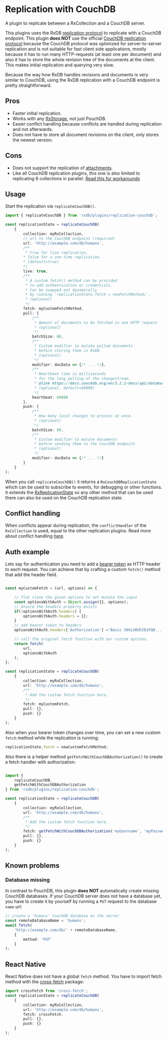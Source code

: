 # Replication with CouchDB

A plugin to replicate between a RxCollection and a CouchDB server.

This plugins uses the RxDB [replication protocol](./replication.md) to replicate with a CouchDB endpoint. This plugin **does NOT** use the official [CouchDB replication protocol](https://docs.couchdb.org/en/3.2.2-docs/replication/protocol.html) because the CouchDB protocol was optimized for server-to-server replication and is not suitable for fast client side applications, mostly because it has to run many HTTP-requests (at least one per document) and also it has to store the whole revision tree of the documents at the client. This makes initial replication and querying very slow.

Because the way how RxDB handles revisions and documents is very similar to CouchDB, using the RxDB replication with a CouchDB endpoint is pretty straightforward.

## Pros

- Faster initial replication.
- Works with any [RxStorage](./rx-storage.md), not just PouchDB.
- Easier conflict handling because conflicts are handled during replication and not afterwards.
- Does not have to store all document revisions on the client, only stores the newest version.

## Cons

- Does not support the replication of [attachments](./rx-attachment.md).
- Like all CouchDB replication plugins, this one is also limited to replicating 6 collections in parallel. [Read this for workarounds](./replication-couchdb.md#limitations)


## Usage

Start the replication via `replicateCouchDB()`.

```ts
import { replicateCouchDB } from 'rxdb/plugins/replication-couchdb';

const replicationState = replicateCouchDB(
    {
        collection: myRxCollection,
        // url to the CouchDB endpoint (required)
        url: 'http://example.com/db/humans',
        /**
         * true for live replication,
        * false for a one-time replication.
        * [default=true]
        */
        live: true,
        /**
         * A custom fetch() method can be provided
         * to add authentication or credentials.
         * Can be swapped out dynamically
         * by running 'replicationState.fetch = newFetchMethod;'.
         * (optional)
         */
        fetch: myCustomFetchMethod,
        pull: {
            /**
             * Amount of documents to be fetched in one HTTP request
             * (optional)
             */
            batchSize: 60,
            /**
             * Custom modifier to mutate pulled documents
             * before storing them in RxDB.
             * (optional)
             */
            modifier: docData => {/* ... */}, 
            /**
             * Heartbeat time in milliseconds
             * for the long polling of the changestream.
             * @link https://docs.couchdb.org/en/3.2.2-docs/api/database/changes.html
             * (optional, default=60000)
             */
            heartbeat: 60000
        },
        push: {
            /**
             * How many local changes to process at once.
             * (optional)
             */
            batchSize: 60,
            /**
             * Custom modifier to mutate documents
             * before sending them to the CouchDB endpoint.
             * (optional)
             */
            modifier: docData => {/* ... */} 
        }
    }
);
```

When you call `replicateCouchDB()` it returns a `RxCouchDBReplicationState` which can be used to subscribe to events, for debugging or other functions. It extends the [RxReplicationState](./replication.md) so any other method that can be used there can also be used on the CouchDB replication state.

## Conflict handling

When conflicts appear during replication, the `conflictHandler` of the `RxCollection` is used, equal to the other replication plugins. Read more about conflict handling [here](./replication.md#conflict-handling).

## Auth example

Lets say for authentication you need to add a [bearer token](https://swagger.io/docs/specification/authentication/bearer-authentication/) as HTTP header to each request. You can achieve that by crafting a custom `fetch()` method that add the header field.


```ts

const myCustomFetch = (url, options) => {

    // flat clone the given options to not mutate the input
    const optionsWithAuth = Object.assign({}, options);
    // ensure the headers property exists
    if(!optionsWithAuth.headers) {
        optionsWithAuth.headers = {};
    }
    // add bearer token to headers
    optionsWithAuth.headers['Authorization'] ='Basic S0VLU0UhIExFQ0...';

    // call the original fetch function with our custom options.
    return fetch(
        url,
        optionsWithAuth
    );
};

const replicationState = replicateCouchDB(
    {
        collection: myRxCollection,
        url: 'http://example.com/db/humans',
        /**
         * Add the custom fetch function here.
         */
        fetch: myCustomFetch,
        pull: {},
        push: {}
    }
);
```

Also when your bearer token changes over time, you can set a new custom `fetch` method while the replication is running:

```ts
replicationState.fetch = newCustomFetchMethod;
```

Also there is a helper method `getFetchWithCouchDBAuthorization()` to create a fetch handler with authorization:

```ts

import { 
    replicateCouchDB,
    getFetchWithCouchDBAuthorization
} from 'rxdb/plugins/replication-couchdb';

const replicationState = replicateCouchDB(
    {
        collection: myRxCollection,
        url: 'http://example.com/db/humans',
        /**
         * Add the custom fetch function here.
         */
        fetch: getFetchWithCouchDBAuthorization('myUsername', 'myPassword'),
        pull: {},
        push: {}
    }
);
```


## Known problems

### Database missing

In contrast to PouchDB, this plugin **does NOT** automatically create missing CouchDB databases.
If your CouchDB server does not have a database yet, you have to create it by yourself by running a `PUT` request to the database `name` url:

```ts
// create a 'humans' CouchDB database on the server
const remoteDatabaseName = 'humans';
await fetch(
    'http://example.com/db/' + remoteDatabaseName,
    {
        method: 'PUT'
    }
);
```

## React Native

React Native does not have a global `fetch` method. You have to import fetch method with the [cross-fetch](https://www.npmjs.com/package/cross-fetch) package:

```ts
import crossFetch from 'cross-fetch';
const replicationState = replicateCouchDB(
    {
        collection: myRxCollection,
        url: 'http://example.com/db/humans',
        fetch: crossFetch,
        pull: {},
        push: {}
    }
);
```
